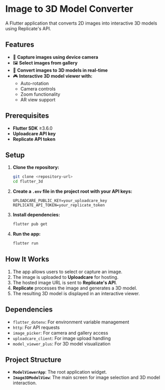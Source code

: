 # Image to 3D Model Converter

A Flutter application that converts 2D images into interactive 3D models using Replicate's API.

## Features

- 📸 **Capture images using device camera**
- 🖼️ **Select images from gallery**
- 🔄 **Convert images to 3D models in real-time**
- 🎮 **Interactive 3D model viewer with:**
  - Auto-rotation
  - Camera controls
  - Zoom functionality
  - AR view support

## Prerequisites

- **Flutter SDK** ≥3.6.0
- **Uploadcare API key**
- **Replicate API token**

## Setup

1. **Clone the repository:**
   ```bash
   git clone <repository-url>
   cd flutter_3d
   ```

2. **Create a `.env` file in the project root with your API keys:**
   ```env
   UPLOADCARE_PUBLIC_KEY=your_uploadcare_key
   REPLICATE_API_TOKEN=your_replicate_token
   ```

3. **Install dependencies:**
   ```bash
   flutter pub get
   ```

4. **Run the app:**
   ```bash
   flutter run
   ```

## How It Works

1. The app allows users to select or capture an image.
2. The image is uploaded to **Uploadcare** for hosting.
3. The hosted image URL is sent to **Replicate's API**.
4. **Replicate** processes the image and generates a 3D model.
5. The resulting 3D model is displayed in an interactive viewer.

## Dependencies

- `flutter_dotenv`: For environment variable management
- `http`: For API requests
- `image_picker`: For camera and gallery access
- `uploadcare_client`: For image upload handling
- `model_viewer_plus`: For 3D model visualization

## Project Structure

- **`ModelViewerApp`**: The root application widget.
- **`Image3DModelView`**: The main screen for image selection and 3D model interaction.

